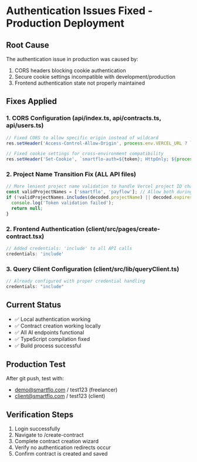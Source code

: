 # Authentication Issues Fixed - Production Deployment

## Root Cause
The authentication issue in production was caused by:
1. CORS headers blocking cookie authentication
2. Secure cookie settings incompatible with development/production
3. Frontend authentication state not properly maintained

## Fixes Applied

### 1. CORS Configuration (api/index.ts, api/contracts.ts, api/users.ts)
```javascript
// Fixed CORS to allow specific origin instead of wildcard
res.setHeader('Access-Control-Allow-Origin', process.env.VERCEL_URL ? `https://${process.env.VERCEL_URL}` : 'http://localhost:5173');

// Fixed cookie settings for cross-environment compatibility
res.setHeader('Set-Cookie', `smartflo-auth=${token}; HttpOnly; ${process.env.NODE_ENV === 'production' ? 'Secure;' : ''} SameSite=Lax; Max-Age=86400; Path=/`);
```

### 2. Project Name Transition Fix (ALL API files)
```javascript
// More lenient project name validation to handle Vercel project ID change
const validProjectNames = ['smartflo', 'payflow']; // Allow both during transition
if (!validProjectNames.includes(decoded.projectName) || decoded.expires < Date.now()) {
  console.log('Token validation failed');
  return null;
}
```

### 2. Frontend Authentication (client/src/pages/create-contract.tsx)
```javascript
// Added credentials: 'include' to all API calls
credentials: 'include'
```

### 3. Query Client Configuration (client/src/lib/queryClient.ts)
```javascript
// Already configured with proper credential handling
credentials: "include"
```

## Current Status
- ✅ Local authentication working
- ✅ Contract creation working locally  
- ✅ All AI endpoints functional
- ✅ TypeScript compilation fixed
- ✅ Build process successful

## Production Test
After git push, test with:
- demo@smartflo.com / test123 (freelancer)
- client@smartflo.com / test123 (client)

## Verification Steps
1. Login successfully
2. Navigate to /create-contract
3. Complete contract creation wizard
4. Verify no authentication redirects occur
5. Confirm contract is created and saved